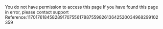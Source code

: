 You do not have permission to access this page If you have found this page in error, please contact support Reference:11701761845828917075561788755982613642520034968299102359